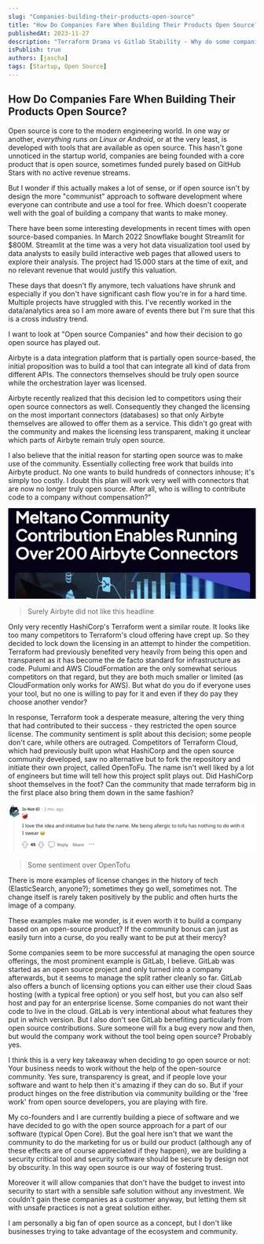 ```yaml
---
slug: "Companies-building-their-products-open-source"
title: "How Do Companies Fare When Building Their Products Open Source?"
publishedAt: 2023-11-27
description: "Terraform Drama vs Gitlab Stability - Why do some companies work well with open source and others don't?"
isPublish: true
authors: [jascha]
tags: [Startup, Open Source]
---
```


## How Do Companies Fare When Building Their Products Open Source?

Open source is core to the modern engineering world. In one way or another, _everything runs on Linux or Android_, or at the very least, is developed with tools that are available as open source. This hasn't gone unnoticed in the startup world, companies are being founded with a core product that is open source, sometimes funded purely based on GitHub Stars with no active revenue streams.

But I wonder if this actually makes a lot of sense, or if open source isn't by design the more "communist" approach to software development where everyone can contribute and use a tool for free. Which doesn't cooperate well with the goal of building a company that wants to make money.

There have been some interesting developments in recent times with open source-based companies. In March 2022 Snowflake bought Streamlit for $800M. Streamlit at the time was a very hot data visualization tool used by data analysts to easily build interactive web pages that allowed users to explore their analysis. The project had 15.000 stars at the time of exit, and no relevant revenue that would justify this valuation.

These days that doesn't fly anymore, tech valuations have shrunk and especially if you don't have significant cash flow you're in for a hard time. Multiple projects have struggled with this. I've recently worked in the data/analytics area so I am more aware of events there but I'm sure that this is a cross industry trend.

I want to look at "Open source Companies" and how their decision to go open source has played out.
<!--truncate-->
Airbyte is a data integration platform that is partially open source-based, the initial proposition was to build a tool that can integrate all kind of data from different APIs. The connectors themselves should be truly open source while the orchestration layer was licensed.

Airbyte recently realized that this decision led to competitors using their open source connectors as well. Consequently they changed the licensing on the most important connectors (databases) so that only Airbyte themselves are allowed to offer them as a service. This didn't go great with the community and makes the licensing less transparent, making it unclear which parts of Airbyte remain truly open source.

I also believe that the initial reason for starting open source was to make use of the community. Essentially collecting free work that builds into Airbyte product. No one wants to build hundreds of connectors inhouse; it's simply too costly. I doubt this plan will work very well with connectors that are now no longer truly open source. After all, who is willing to contribute code to a company without compensation?"

![Headling of meltano enabling airbyte connectors](./meltano-headline.png)

> Surely Airbyte did not like this headline

Only very recently HashiCorp's Terraform went a similar route. It looks like too many competitors to Terraform's cloud offering have crept up. So they decided to lock down the licensing in an attempt to hinder the competition. Terraform had previously benefited very heavily from being this open and transparent as it has become the de facto standard for infrastructure as code. Pulumi and AWS CloudFormation are the only somewhat serious competitors on that regard, but they are both much smaller or limited (as CloudFormation only works for AWS). But what do you do if everyone uses your tool, but no one is willing to pay for it and even if they do pay they choose another vendor?

In response, Terraform took a desperate measure, altering the very thing that had contributed to their success - they restricted the open source license. The community sentiment is split about this decision; some people don't care, while others are outraged. Competitors of Terraform Cloud, which had previously built upon what HashiCorp and the open source community developed, saw no alternative but to fork the repository and initiate their own project, called OpenToFu. The name isn't well liked by a lot of engineers but time will tell how this project split plays out. Did HashiCorp shoot themselves in the foot? Can the community that made terraform big in the first place also bring them down in the same fashion?

![A reddit comment about opentofu being a terrible name](./reddit_comment.png)

> Some sentiment over OpenTofu

There is more examples of license changes in the history of tech (ElasticSearch, anyone?); sometimes they go well, sometimes not. The change itself is rarely taken positively by the public and often hurts the image of a company.

These examples make me wonder, is it even worth it to build a company based on an open-source product? If the community bonus can just as easily turn into a curse, do you really want to be put at their mercy?

Some companies seem to be more successful at managing the open source offerings, the most prominent example is GitLab, I believe. GitLab was started as an open source project and only turned into a company afterwards, but it seems to manage the split rather cleanly so far. GitLab also offers a bunch of licensing options you can either use their cloud Saas hosting (with a typical free option) or you self host, but you can also self host and pay for an enterprise license. Some companies do not want their code to live in the cloud. GitLab is very intentional about what features they put in which version. But I also don't see GitLab benefiting particularly from open source contributions. Sure someone will fix a bug every now and then, but would the company work without the tool being open source? Probably yes.

I think this is a very key takeaway when deciding to go open source or not: Your business needs to work without the help of the open-source community. Yes sure, transparency is great, and if people love your software and want to help then it's amazing if they can do so. But if your product hinges on the free distribution via community building or the 'free work' from open source developers, you are playing with fire.

My co-founders and I are currently building a piece of software and we have decided to go with the open source approach for a part of our software (typical Open Core). But the goal here isn't that we want the community to do the marketing for us or build our product (although any of these effects are of course appreciated if they happen), we are building a security critical tool and security software should be secure by design not by obscurity. In this way open source is our way of fostering trust.

Moreover it will allow companies that don't have the budget to invest into security to start with a sensible safe solution without any investment. We couldn't gain these companies as a customer anyway, but letting them sit with unsafe practices is not a great solution either.

I am personally a big fan of open source as a concept, but I don't like businesses trying to take advantage of the ecosystem and community.
